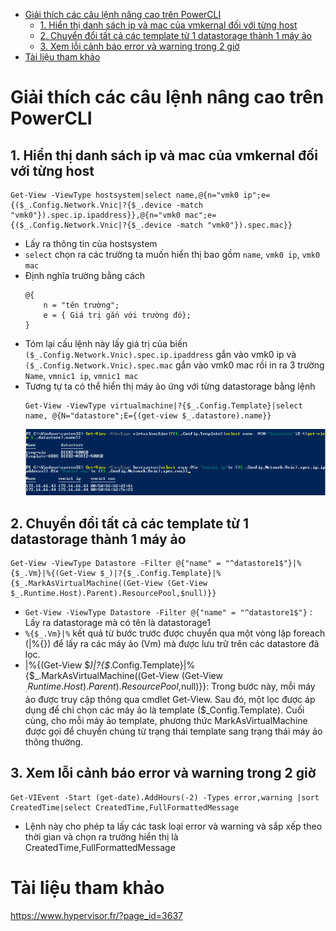 - [Giải thích các câu lệnh nâng cao trên PowerCLI](#giải-thích-các-câu-lệnh-nâng-cao-trên-powercli)
  - [1. Hiển thị danh sách ip và mac của vmkernal đối với từng host](#1-hiển-thị-danh-sách-ip-và-mac-của-vmkernal-đối-với-từng-host)
  - [2. Chuyển đổi tất cả các template từ 1 datastorage thành 1 máy ảo](#2-chuyển-đổi-tất-cả-các-template-từ-1-datastorage-thành-1-máy-ảo)
  - [3. Xem lỗi cảnh báo error và warning trong 2 giờ](#3-xem-lỗi-cảnh-báo-error-và-warning-trong-2-giờ)
- [Tài liệu tham khảo](#tài-liệu-tham-khảo)

# Giải thích các câu lệnh nâng cao trên PowerCLI
## 1. Hiển thị danh sách ip và mac của vmkernal đối với từng host

```
Get-View -ViewType hostsystem|select name,@{n="vmk0 ip";e={($_.Config.Network.Vnic|?{$_.device -match "vmk0"}).spec.ip.ipaddress}},@{n="vmk0 mac";e={($_.Config.Network.Vnic|?{$_.device -match "vmk0"}).spec.mac}}
```
- Lấy ra thông tin của hostsystem
- `select` chọn ra các trường ta muốn hiển thị bao gồm `name`, `vmk0 ip`, `vmk0 mac`
- Định nghĩa trường bằng cách
  ```
  @{
      n = "tên trường";
      e = { Giá trị gắn với trường đó};
  }
  ```
- Tóm lại cấu lệnh này lấy giá trị của biến `($_.Config.Network.Vnic).spec.ip.ipaddress` gắn vào vmk0 ip và `($_.Config.Network.Vnic).spec.mac` gắn vào vmk0 mac rồi in ra 3 trường `Name`, `vmnic1 ip`, `vmnic1 mac`
- Tương tự ta có thể hiển thị máy ảo ứng với từng datastorage bằng lệnh
  ```
  Get-View -ViewType virtualmachine|?{$_.Config.Template}|select name, @{N="datastore";E={(get-view $_.datastore).name}}
  ```
  ![](anh/Screenshot_3.png)
  
## 2. Chuyển đổi tất cả các template từ 1 datastorage thành 1 máy ảo
```
Get-View -ViewType Datastore -Filter @{"name" = "^datastore1$"}|%{$_.Vm}|%{(Get-View $_)|?{$_.Config.Template}|%{$_.MarkAsVirtualMachine((Get-View (Get-View $_.Runtime.Host).Parent).ResourcePool,$null)}}
```
- `Get-View -ViewType Datastore -Filter @{"name" = "^datastore1$"}` : Lấy ra datastorage mà có tên là datastorage1
- `%{$_.Vm}|%` kết quả từ bước trước được chuyển qua một vòng lặp foreach (|%{}) để lấy ra các máy ảo (Vm) mà được lưu trữ trên các datastore đã lọc.
- |%{(Get-View $_)|?{$_.Config.Template}|%{$_.MarkAsVirtualMachine((Get-View (Get-View $_.Runtime.Host).Parent).ResourcePool,$null)}}: Trong bước này, mỗi máy ảo được truy cập thông qua cmdlet Get-View. Sau đó, một lọc được áp dụng để chỉ chọn các máy ảo là template ($_Config.Template). Cuối cùng, cho mỗi máy ảo template, phương thức MarkAsVirtualMachine được gọi để chuyển chúng từ trạng thái template sang trạng thái máy ảo thông thường.
## 3. Xem lỗi cảnh báo error và warning trong 2 giờ
```
Get-VIEvent -Start (get-date).AddHours(-2) -Types error,warning |sort CreatedTime|select CreatedTime,FullFormattedMessage
```
- Lệnh này cho phép ta lấy các task loại error và warning và sắp xếp theo thời gian và chọn ra trường hiển thị là CreatedTime,FullFormattedMessage
# Tài liệu tham khảo
https://www.hypervisor.fr/?page_id=3637